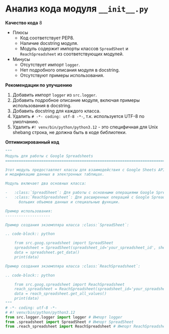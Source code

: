 # Анализ кода модуля `__init__.py`

**Качество кода**
8
- Плюсы
    - Код соответствует PEP8.
    - Наличие docstring модуля.
    - Модуль содержит импорты классов `SpreadSheet` и `ReachSpreadsheet` из соответствующих модулей.
- Минусы
    - Отсутствует импорт `logger`.
    - Нет подробного описания модуля в docstring.
    - Отсутствуют примеры использования.

**Рекомендации по улучшению**

1.  Добавить импорт `logger` из `src.logger`.
2.  Добавить подробное описание модуля, включая примеры использования в docstring.
3.  Добавить docstring для каждого класса.
4.  Удалить `# -*- coding: utf-8 -*-`, т.к. используется UTF-8 по умолчанию.
5.  Удалить `#! venv/bin/python/python3.12` - это специфичная для Unix shebang строка, не должна быть в коде библиотеки.

**Оптимизированный код**

```python
"""
Модуль для работы с Google Spreadsheets
=========================================================================================

Этот модуль предоставляет классы для взаимодействия с Google Sheets API, включая чтение, запись
и модификацию данных в электронных таблицах.

Модуль включает два основных класса:

-   :class:`SpreadSheet`: Для работы с основными операциями Google Spreadsheets.
-   :class:`ReachSpreadsheet`: Для расширенных операций с Google Spreadsheets, включая обработку
      больших объемов данных и специальные функции.

Пример использования:
--------------------

Пример создания экземпляра класса :class:`SpreadSheet`:

.. code-block:: python

    from src.goog.spreadsheet import SpreadSheet
    spreadsheet = SpreadSheet(spreadsheet_id='your_spreadsheet_id', sheet_name='Sheet1')
    data = spreadsheet.get_data()
    print(data)

Пример создания экземпляра класса :class:`ReachSpreadsheet`:

.. code-block:: python

    from src.goog.spreadsheet import ReachSpreadsheet
    reach_spreadsheet = ReachSpreadsheet(spreadsheet_id='your_spreadsheet_id', sheet_name='Sheet2')
    data = reach_spreadsheet.get_all_values()
    print(data)
"""
# -*- coding: utf-8 -*-
# #! venv/bin/python/python3.12
from src.logger.logger import logger # Импорт logger
from .spreadsheet import SpreadSheet # Импорт SpreadSheet
from .reach_spreadsheet import ReachSpreadsheet # Импорт ReachSpreadsheet
```